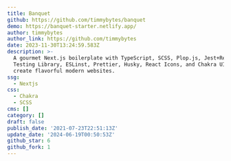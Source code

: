 ```yaml
---
title: Banquet
github: https://github.com/timmybytes/banquet
demo: https://banquet-starter.netlify.app/
author: timmybytes
author_link: https://github.com/timmybytes
date: 2023-11-30T13:24:59.583Z
description: >-
  A gourmet Next.js boilerplate with TypeScript, SCSS, Plop.js, Jest+React
  Testing Library, ESLinst, Prettier, Husky, React Icons, and Chakra UI to
  create flavorful modern websites.
ssg:
  - Nextjs
css:
  - Chakra
  - SCSS
cms: []
category: []
draft: false
publish_date: '2021-07-23T22:51:13Z'
update_date: '2024-06-19T00:50:53Z'
github_star: 6
github_fork: 1
---
```

